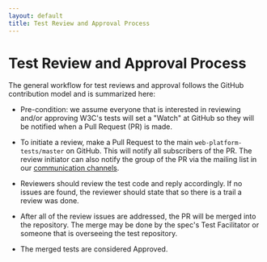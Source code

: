 ```yaml
---
layout: default
title: Test Review and Approval Process
---
```


# Test Review and Approval Process

The general workflow for test reviews and approval follows the GitHub
contribution model and is summarized here: 

* Pre-condition: we assume everyone that is interested in reviewing and/or
approving W3C's tests will set a "Watch" at GitHub so they will be notified
when a Pull Request (PR) is made. 

* To initiate a review, make a Pull Request to the main `web-platform-
tests/master` on GitHub. This will notify all subscribers of the PR. The
review initiator can also notify the group of the PR via the mailing list in
our [communication channels][1]. 

* Reviewers should review the test code and reply accordingly. If no issues
are found, the reviewer should state that so there is a trail a review was
done. 

* After all of the review issues are addressed, the PR will be merged into
the repository. The merge may be done by the spec's Test Facilitator or
someone that is overseeing the test repository.
 
* The merged tests are considered Approved. 

[1]: /communication-channels.html

